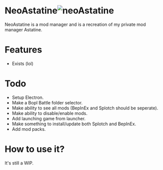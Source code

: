 # NeoAstatine![neoAstatine](https://github.com/minidogg/neo-astatine/assets/117037081/41a0a9d5-3f92-45aa-86a2-9168bab5e4c1)
NeoAstatine is a mod manager and is a recreation of my private mod manager Astatine.

# Features
- Exists (lol)

# Todo
- Setup Electron.
- Make a Bopl Battle folder selector.
- Make ability to see all mods (BepInEx and Splotch should be seperate).
- Make ability to disable/enable mods.
- Add launching game from launcher.
- Make something to install/update both Splotch and BepInEx.
- Add mod packs.

# How to use it?
It's still a WIP.
